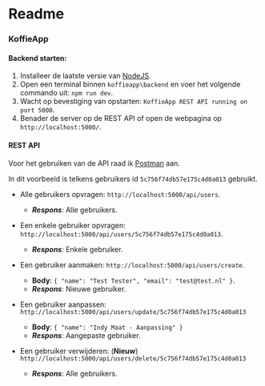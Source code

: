 # Readme

### KoffieApp

#### Backend starten:
1. Installeer de laatste versie van [NodeJS](https://nodejs.org/en/download/).
2. Open een terminal binnen `koffieapp\backend` en voer het volgende commando uit: `npm run dev`.
3. Wacht op bevestiging van opstarten: `KoffieApp REST API running on port 5000`.
4. Benader de server op de REST API of open de webpagina op `http://localhost:5000/`.

#### REST API
Voor het gebruiken van de API raad ik [Postman](https://www.getpostman.com/downloads/) aan.

In dit voorbeeld is telkens gebruikers id `5c756f74db57e175c4d0a013` gebruikt.

- Alle gebruikers opvragen: `http://localhost:5000/api/users`.
	- ***Respons***: Alle gebruikers.

- Een enkele gebruiker opvragen: `http://localhost:5000/api/users/5c756f74db57e175c4d0a013`.
	- ***Respons***: Enkele gebruiker.

- Een gebruiker aanmaken: `http://localhost:5000/api/users/create`.
	- **Body**: `{ "name": "Test Tester", "email": "test@test.nl" }`.
	- ***Respons***: Nieuwe gebruiker.
	
- Een gebruiker aanpassen: `http://localhost:5000/api/users/update/5c756f74db57e175c4d0a013`
	- **Body**: `{ "name": "Indy Maat - Aanpassing" }`
	- ***Respons***: Aangepaste gebruiker.

- Een gebruiker verwijderen: (**Nieuw**) `http://localhost:5000/api/users/delete/5c756f74db57e175c4d0a013`
	- ***Respons***: Alle gebruikers.
